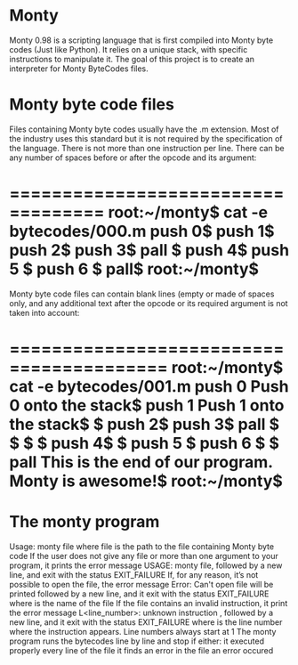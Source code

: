 Monty
=======

Monty 0.98 is a scripting language that is first compiled into Monty byte codes (Just like Python). It relies on a unique stack, with specific instructions to manipulate it. The goal of this project is to create an interpreter for Monty ByteCodes files.

Monty byte code files
==============================

Files containing Monty byte codes usually have the .m extension. Most of the industry uses this standard but it is not required by the specification of the language. There is not more than one instruction per line. There can be any number of spaces before or after the opcode and its argument:


===================================
root:~/monty$ cat -e bytecodes/000.m
push 0$
push 1$
push 2$
  push 3$
                   pall    $
push 4$
    push 5    $
      push    6        $
pall$
root:~/monty$
===================================

Monty byte code files can contain blank lines (empty or made of spaces only, and any additional text after the opcode or its required argument is not taken into account:

=========================================
root:~/monty$ cat -e bytecodes/001.m
push 0 Push 0 onto the stack$
push 1 Push 1 onto the stack$
$
push 2$
  push 3$
                   pall    $
$
$
                           $
push 4$
$
    push 5    $
      push    6        $
$
pall This is the end of our program. Monty is awesome!$
root:~/monty$
======================================

The monty program
==================

Usage: monty file
where file is the path to the file containing Monty byte code
If the user does not give any file or more than one argument to your program, it prints the error message USAGE: monty file, followed by a new line, and exit with the status EXIT_FAILURE
If, for any reason, it’s not possible to open the file, the error message Error: Can't open file <file> will be printed followed by a new line, and it exit with the status EXIT_FAILURE
where <file> is the name of the file
If the file contains an invalid instruction, it print the error message L<line_number>: unknown instruction <opcode>, followed by a new line, and it exit with the status EXIT_FAILURE
where is the line number where the instruction appears.
Line numbers always start at 1
The monty program runs the bytecodes line by line and stop if either:
it executed properly every line of the file
it finds an error in the file
an error occured
